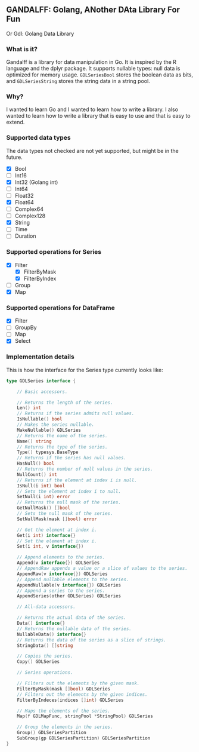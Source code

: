 ## GANDALFF: Golang, ANother DAta Library For Fun

Or Gdl: Golang Data Library

### What is it?

Gandalff is a library for data manipulation in Go. It is inspired by the R language and the dplyr package.
It supports nullable types: null data is optimized for memory usage.
`GDLSeriesBool` stores the boolean data as bits, and `GDLSeriesString` stores the string data in a string pool.

### Why?

I wanted to learn Go and I wanted to learn how to write a library. I also wanted to learn how to write a library that is easy to use and that is easy to extend.

### Supported data types

The data types not checked are not yet supported, but might be in the future.

- [x] Bool
- [ ] Int16
- [x] Int32 (Golang int)
- [ ] Int64
- [ ] Float32
- [x] Float64
- [ ] Complex64
- [ ] Complex128
- [x] String
- [ ] Time
- [ ] Duration

### Supported operations for Series

- [x] Filter
  - [x] FilterByMask
  - [x] FilterByIndex

- [ ] Group
- [x] Map

### Supported operations for DataFrame

- [x] Filter
- [ ] GroupBy
- [ ] Map
- [x] Select

### Implementation details

This is how the interface for the Series type currently looks like:

```go
type GDLSeries interface {

	// Basic accessors.

	// Returns the length of the series.
	Len() int
	// Returns if the series admits null values.
	IsNullable() bool
	// Makes the series nullable.
	MakeNullable() GDLSeries
	// Returns the name of the series.
	Name() string
	// Returns the type of the series.
	Type() typesys.BaseType
	// Returns if the series has null values.
	HasNull() bool
	// Returns the number of null values in the series.
	NullCount() int
	// Returns if the element at index i is null.
	IsNull(i int) bool
	// Sets the element at index i to null.
	SetNull(i int) error
	// Returns the null mask of the series.
	GetNullMask() []bool
	// Sets the null mask of the series.
	SetNullMask(mask []bool) error

	// Get the element at index i.
	Get(i int) interface{}
	// Set the element at index i.
	Set(i int, v interface{})

	// Append elements to the series.
	Append(v interface{}) GDLSeries
	// AppendRaw appends a value or a slice of values to the series.
	AppendRaw(v interface{}) GDLSeries
	// Append nullable elements to the series.
	AppendNullable(v interface{}) GDLSeries
	// Append a series to the series.
	AppendSeries(other GDLSeries) GDLSeries

	// All-data accessors.

	// Returns the actual data of the series.
	Data() interface{}
	// Returns the nullable data of the series.
	NullableData() interface{}
	// Returns the data of the series as a slice of strings.
	StringData() []string

	// Copies the series.
	Copy() GDLSeries

	// Series operations.

	// Filters out the elements by the given mask.
	FilterByMask(mask []bool) GDLSeries
	// Filters out the elements by the given indices.
	FilterByIndeces(indices []int) GDLSeries

	// Maps the elements of the series.
	Map(f GDLMapFunc, stringPool *StringPool) GDLSeries

	// Group the elements in the series.
	Group() GDLSeriesPartition
	SubGroup(gp GDLSeriesPartition) GDLSeriesPartition
}
```